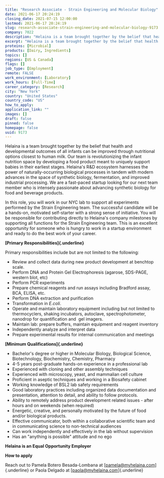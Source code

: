 ```yaml
---
title: "Research Associate - Strain Engineering and Molecular Biology"
date: 2021-06-17 20:24:19
closing_date: 2021-07-15 12:00:00
lastmod: 2021-06-17 20:24:19
slug: research-associate-strain-engineering-and-molecular-biology-9173
company: 7022
description: "Helaina is a team brought together by the belief that health and developmental outcomes of all infants can be improved through nutritional options closest to human milk. Our team is revolutionizing the infant nutrition space by developing a food product meant to uniquely support babies in their earliest stages. Helaina’s R&D ecosystem harnesses the power of naturally-occurring biological processes in tandem with modern advances in the space of synthetic biology, fermentation, and improved industrial processing."
excerpt: "Helaina is a team brought together by the belief that health and developmental outcomes of all infants can be improved through nutritional options closest to human milk. Our team is revolutionizing the infant nutrition space by developing a food product meant to uniquely support babies in their earliest stages. Helaina’s R&D ecosystem harnesses the power of naturally-occurring biological processes in tandem with modern advances in the space of synthetic biology, fermentation, and improved industrial processing."
proteins: [Microbial]
products: [Dairy, Ingredients]
topics: []
regions: [US & Canada]
flags: []
job_type: [Employment]
remote: FALSE
work_environment: [Laboratory]
work_hours: [Full-Time]
career_category: [Research]
city: "New York"
country: "United States"
country_code: "US"
how_to_apply: 
application_link: ""
images: []
draft: false
pinned: false
homepage: false
uuid: 9173
---
```

Helaina is a team brought together by the belief that health and
developmental outcomes of all infants can be improved through
nutritional options closest to human milk. Our team is revolutionizing
the infant nutrition space by developing a food product meant to
uniquely support babies in their earliest stages. Helaina's R&D
ecosystem harnesses the power of naturally-occurring biological
processes in tandem with modern advances in the space of synthetic
biology, fermentation, and improved industrial processing. We are a
fast-paced startup looking for our next team member who is intensely
passionate about advancing synthetic biology for food and beverage
products.

In this role, you will work in our NYC lab to support all experiments
performed by the Strain Engineering team. The successful candidate will
be a hands-on, motivated self-starter with a strong sense of initiative.
You will be responsible for contributing directly to Helaina's company
milestones by supporting all functions for the Strain Engineering team.
This is an excellent opportunity for someone who is hungry to work in a
startup environment and ready to do the best work of your career. 

**[Primary Responsibilities]{.underline}**

Primary responsibilities include but are not limited to the following:

-   Review and collect data during new product development at benchtop
    scale.
-   Perform DNA and Protein Gel Electrophoresis (agarose, SDS-PAGE,
    western blot, etc)
-   Perform PCR experiments
-   Prepare chemical reagents and run assays including Bradford assay,
    BCA, ELISA, etc.
-   Perform DNA extraction and purification
-   Transformation in *E.coli*. 
-   Operate and maintain laboratory equipment including but not limited
    to thermocyclers, shaking incubators, autoclave, spectrophotometer, 
    nanodrop for quantification and  gel imagers.
-   Maintain lab: prepare buffers, maintain equipment and reagent
    inventory
-   Independently analyze and interpret data
-   Prepare experimental results for internal communication and meetings

**[Minimum Qualifications]{.underline}**

-   Bachelor\'s degree or higher in Molecular Biology, Biological
    Science, Biotechnology, Biochemistry, Chemistry, Pharmacy
-   4-5 years post-graduate hands-on experience in a professional lab
-   Experienced with cloning and other assembly techniques
-   Experienced with microscopy, yeast, and mammalian cell culture
-   Proficient in aseptic techniques and working in a Biosafety cabinet
-   Working knowledge of BSL2 lab safety requirements
-   Good laboratory practices including organized data documentation and
    presentation, attention to detail, and ability to follow protocols.
-   Ability to remotely address product development related issues -
    after hours and on weekends (when required)
-   Energetic, creative, and personally motivated by the future of food
    and/or biological products.
-   Effective communicator, both within a collaborative scientific team
    and in communicating science to non-technical audiences
-   Can work independently and effectively in the lab without
    supervision
-   Has an "anything is possible" attitude and no ego

**Helaina is an Equal Opportunity Employer**


**How to apply**


Reach out to Pamela Botero Besada-Lombana at
[<pamela@myhelaina.com>]{.underline} or Paola Delgado at
[<paola@myhelaina.com>]{.underline}
